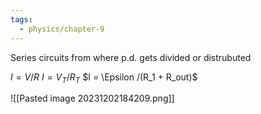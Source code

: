 ```yaml
---
tags:
  - physics/chapter-9
---
```

Series circuits from where p.d. gets divided or distrubuted

$I = V/R$
$I = V_T / R_T$
$I = \Epsilon /(R_1 + R_out)$

![[Pasted image 20231202184209.png]]